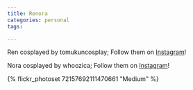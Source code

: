 ```yaml
---
title: Renora
categories: personal
tags: 

---
```


Ren cosplayed by tomukuncosplay; Follow them on [Instagram](https://www.instagram.com/tomukuncosplay)!

Nora cosplayed by whoozica; Follow them on [Instagram](https://www.instagram.com/whoozica)!

{% flickr_photoset 72157692111470661 "Medium" %}